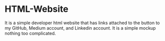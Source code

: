 # HTML-Website
It is a simple developer html website that has links attached to the button to my GitHub, Medium account, and Linkedin account. It is a simple mockup nothing too complicated.
